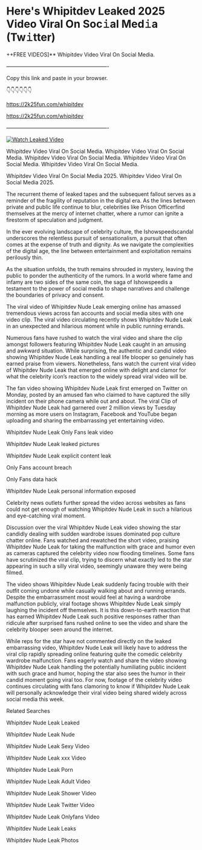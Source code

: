 # Here's Whipitdev Leaked 2025 Video Viral On Soc𝚒al Med𝚒a (Tw𝚒tter)

++FREE VIDEOS]** Whipitdev Video Viral On Social Media.

———————————————————-

Copy this link and paste in your browser.

👇👇👇👇👇👇

https://2k25fun.com/whipitdev

https://2k25fun.com/whipitdev

———————————————————-

[![Watch Leaked Video](https://miro.medium.com/v2/resize:fit:828/format:webp/1*cilzJN44JGOrTw9NJCrNHA.gif "Watch Leaked Video")](https://2k25fun.com/whipitdev)

Whipitdev Video Viral On Social Media. Whipitdev Video Viral On Social Media. Whipitdev Video Viral On Social Media. Whipitdev Video Viral On Social Media. Whipitdev Video Viral On Social Media.

Whipitdev Video Viral On Social Media 2025. Whipitdev Video Viral On Social Media 2025.

The recurrent theme of leaked tapes and the subsequent fallout serves as a reminder of the fragility of reputation in the digital era. As the lines between private and public life continue to blur, celebrities like Prison Officerfind themselves at the mercy of internet chatter, where a rumor can ignite a firestorm of speculation and judgment.

In the ever evolving landscape of celebrity culture, the Ishowspeedscandal underscores the relentless pursuit of sensationalism, a pursuit that often comes at the expense of truth and dignity. As we navigate the complexities of the digital age, the line between entertainment and exploitation remains perilously thin.

As the situation unfolds, the truth remains shrouded in mystery, leaving the public to ponder the authenticity of the rumors. In a world where fame and infamy are two sides of the same coin, the saga of Ishowspeedis a testament to the power of social media to shape narratives and challenge the boundaries of privacy and consent.

The viral video of Whipitdev Nude Leak emerging online has amassed tremendous views across fan accounts and social media sites with one video clip. The viral video circulating recently shows Whipitdev Nude Leak in an unexpected and hilarious moment while in public running errands.

Numerous fans have rushed to watch the viral video and share the clip amongst followers featuring Whipitdev Nude Leak caught in an amusing and awkward situation. While surprising, the authentic and candid video showing Whipitdev Nude Leak handling a real life blooper so genuinely has earned praise from viewers. Nonetheless, fans watch the current viral video of Whipitdev Nude Leak that emerged online with delight and clamor for what the celebrity icon’s reaction to the widely spread viral video will be.

The fan video showing Whipitdev Nude Leak first emerged on Twitter on Monday, posted by an amused fan who claimed to have captured the silly incident on their phone camera while out and about. The viral Clip of Whipitdev Nude Leak had garnered over 2 million views by Tuesday morning as more users on Instagram, Facebook and YouTube began uploading and sharing the embarrassing yet entertaining video.

Whipitdev Nude Leak Only Fans leak video

Whipitdev Nude Leak leaked pictures

Whipitdev Nude Leak explicit content leak

Only Fans account breach

Only Fans data hack

Whipitdev Nude Leak personal information exposed

Celebrity news outlets further spread the video across websites as fans could not get enough of watching Whipitdev Nude Leak in such a hilarious and eye-catching viral moment.

Discussion over the viral Whipitdev Nude Leak video showing the star candidly dealing with sudden wardrobe issues dominated pop culture chatter online. Fans watched and rewatched the short video, praising Whipitdev Nude Leak for taking the malfunction with grace and humor even as cameras captured the celebrity video now flooding timelines. Some fans have scrutinized the viral clip, trying to discern what exactly led to the star appearing in such a silly viral video, seemingly unaware they were being filmed.

The video shows Whipitdev Nude Leak suddenly facing trouble with their outfit coming undone while casually walking about and running errands. Despite the embarrassment most would feel at having a wardrobe malfunction publicly, viral footage shows Whipitdev Nude Leak simply laughing the incident off themselves. It is this down-to-earth reaction that has earned Whipitdev Nude Leak such positive responses rather than ridicule after surprised fans rushed online to see the video and share the celebrity blooper seen around the internet.

While reps for the star have not commented directly on the leaked embarrassing video, Whipitdev Nude Leak will likely have to address the viral clip rapidly spreading online featuring quite the comedic celebrity wardrobe malfunction. Fans eagerly watch and share the video showing Whipitdev Nude Leak handling the potentially humiliating public incident with such grace and humor, hoping the star also sees the humor in their candid moment going viral too. For now, footage of the celebrity video continues circulating with fans clamoring to know if Whipitdev Nude Leak will personally acknowledge their viral video being shared widely across social media this week.

Related Searches

Whipitdev Nude Leak Leaked

Whipitdev Nude Leak Nude

Whipitdev Nude Leak Sexy Video

Whipitdev Nude Leak xxx Video

Whipitdev Nude Leak Porn

Whipitdev Nude Leak Adult Video

Whipitdev Nude Leak Shower Video

Whipitdev Nude Leak Twitter Video

Whipitdev Nude Leak Onlyfans Video

Whipitdev Nude Leak Leaks

Whipitdev Nude Leak Photos